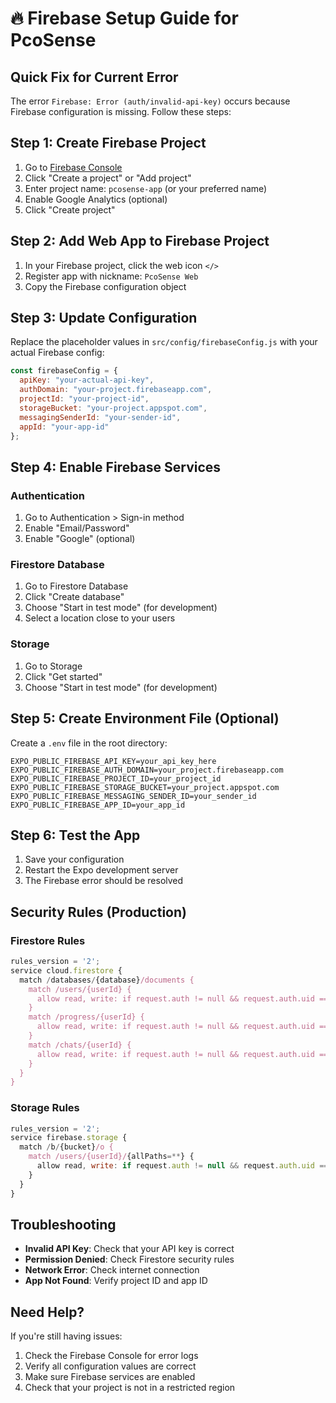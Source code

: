 # 🔥 Firebase Setup Guide for PcoSense

## Quick Fix for Current Error

The error `Firebase: Error (auth/invalid-api-key)` occurs because Firebase configuration is missing. Follow these steps:

## Step 1: Create Firebase Project

1. Go to [Firebase Console](https://console.firebase.google.com/)
2. Click "Create a project" or "Add project"
3. Enter project name: `pcosense-app` (or your preferred name)
4. Enable Google Analytics (optional)
5. Click "Create project"

## Step 2: Add Web App to Firebase Project

1. In your Firebase project, click the web icon `</>`
2. Register app with nickname: `PcoSense Web`
3. Copy the Firebase configuration object

## Step 3: Update Configuration

Replace the placeholder values in `src/config/firebaseConfig.js` with your actual Firebase config:

```javascript
const firebaseConfig = {
  apiKey: "your-actual-api-key",
  authDomain: "your-project.firebaseapp.com",
  projectId: "your-project-id",
  storageBucket: "your-project.appspot.com",
  messagingSenderId: "your-sender-id",
  appId: "your-app-id"
};
```

## Step 4: Enable Firebase Services

### Authentication
1. Go to Authentication > Sign-in method
2. Enable "Email/Password"
3. Enable "Google" (optional)

### Firestore Database
1. Go to Firestore Database
2. Click "Create database"
3. Choose "Start in test mode" (for development)
4. Select a location close to your users

### Storage
1. Go to Storage
2. Click "Get started"
3. Choose "Start in test mode" (for development)

## Step 5: Create Environment File (Optional)

Create a `.env` file in the root directory:

```env
EXPO_PUBLIC_FIREBASE_API_KEY=your_api_key_here
EXPO_PUBLIC_FIREBASE_AUTH_DOMAIN=your_project.firebaseapp.com
EXPO_PUBLIC_FIREBASE_PROJECT_ID=your_project_id
EXPO_PUBLIC_FIREBASE_STORAGE_BUCKET=your_project.appspot.com
EXPO_PUBLIC_FIREBASE_MESSAGING_SENDER_ID=your_sender_id
EXPO_PUBLIC_FIREBASE_APP_ID=your_app_id
```

## Step 6: Test the App

1. Save your configuration
2. Restart the Expo development server
3. The Firebase error should be resolved

## Security Rules (Production)

### Firestore Rules
```javascript
rules_version = '2';
service cloud.firestore {
  match /databases/{database}/documents {
    match /users/{userId} {
      allow read, write: if request.auth != null && request.auth.uid == userId;
    }
    match /progress/{userId} {
      allow read, write: if request.auth != null && request.auth.uid == userId;
    }
    match /chats/{userId} {
      allow read, write: if request.auth != null && request.auth.uid == userId;
    }
  }
}
```

### Storage Rules
```javascript
rules_version = '2';
service firebase.storage {
  match /b/{bucket}/o {
    match /users/{userId}/{allPaths=**} {
      allow read, write: if request.auth != null && request.auth.uid == userId;
    }
  }
}
```

## Troubleshooting

- **Invalid API Key**: Check that your API key is correct
- **Permission Denied**: Check Firestore security rules
- **Network Error**: Check internet connection
- **App Not Found**: Verify project ID and app ID

## Need Help?

If you're still having issues:
1. Check the Firebase Console for error logs
2. Verify all configuration values are correct
3. Make sure Firebase services are enabled
4. Check that your project is not in a restricted region
